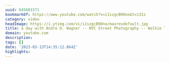```yaml
---
uuid: 645601571
bookmarkOf: https://www.youtube.com/watch?v=i1szgcB9Ono&t=131s
category: video
headImage: https://i.ytimg.com/vi/i1szgcB9Ono/maxresdefault.jpg
title: a day with Andre D. Wagner -- NYC Street Photography -- Walkie Talkie ep. 16
domain: youtube.com
description:
tags: []
date: '2023-03-13T14:35:12.864Z'
highlights:
---
```




